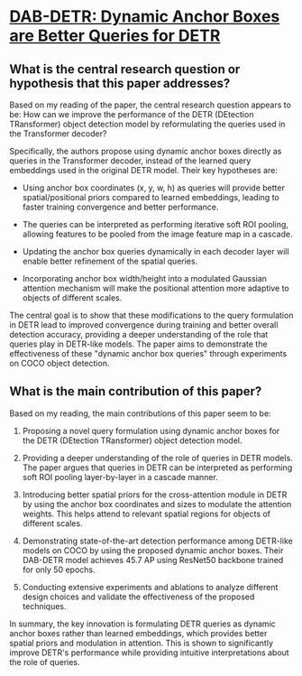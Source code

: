 # [DAB-DETR: Dynamic Anchor Boxes are Better Queries for DETR](https://arxiv.org/abs/2201.12329v4)

## What is the central research question or hypothesis that this paper addresses?

 Based on my reading of the paper, the central research question appears to be: How can we improve the performance of the DETR (DEtection TRansformer) object detection model by reformulating the queries used in the Transformer decoder?

Specifically, the authors propose using dynamic anchor boxes directly as queries in the Transformer decoder, instead of the learned query embeddings used in the original DETR model. Their key hypotheses are:

- Using anchor box coordinates (x, y, w, h) as queries will provide better spatial/positional priors compared to learned embeddings, leading to faster training convergence and better performance. 

- The queries can be interpreted as performing iterative soft ROI pooling, allowing features to be pooled from the image feature map in a cascade.

- Updating the anchor box queries dynamically in each decoder layer will enable better refinement of the spatial queries.

- Incorporating anchor box width/height into a modulated Gaussian attention mechanism will make the positional attention more adaptive to objects of different scales.

The central goal is to show that these modifications to the query formulation in DETR lead to improved convergence during training and better overall detection accuracy, providing a deeper understanding of the role that queries play in DETR-like models. The paper aims to demonstrate the effectiveness of these "dynamic anchor box queries" through experiments on COCO object detection.


## What is the main contribution of this paper?

 Based on my reading, the main contributions of this paper seem to be:

1. Proposing a novel query formulation using dynamic anchor boxes for the DETR (DEtection TRansformer) object detection model. 

2. Providing a deeper understanding of the role of queries in DETR models. The paper argues that queries in DETR can be interpreted as performing soft ROI pooling layer-by-layer in a cascade manner.

3. Introducing better spatial priors for the cross-attention module in DETR by using the anchor box coordinates and sizes to modulate the attention weights. This helps attend to relevant spatial regions for objects of different scales.

4. Demonstrating state-of-the-art detection performance among DETR-like models on COCO by using the proposed dynamic anchor boxes. Their DAB-DETR model achieves 45.7 AP using ResNet50 backbone trained for only 50 epochs.

5. Conducting extensive experiments and ablations to analyze different design choices and validate the effectiveness of the proposed techniques.

In summary, the key innovation is formulating DETR queries as dynamic anchor boxes rather than learned embeddings, which provides better spatial priors and modulation in attention. This is shown to significantly improve DETR's performance while providing intuitive interpretations about the role of queries.

